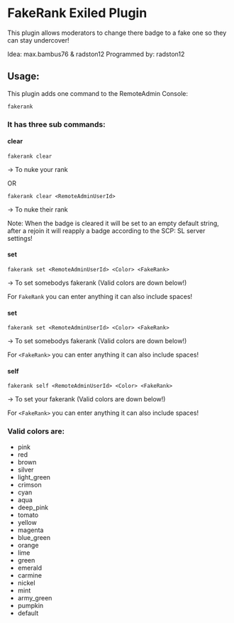# FakeRank Exiled Plugin

This plugin allows moderators to change there badge to a fake one so they can stay undercover!

Idea: max.bambus76 & radston12 
Programmed by: radston12

## Usage:

This plugin adds one command to the RemoteAdmin Console:

    fakerank

### It has three sub commands:

#### clear

    fakerank clear

-> To nuke your rank

OR 

    fakerank clear <RemoteAdminUserId>
    
-> To nuke their rank

Note: When the badge is cleared it will be set to an empty default string, after a rejoin it will reapply a badge according to the SCP: SL server settings!

#### set

    fakerank set <RemoteAdminUserId> <Color> <FakeRank>

-> To set somebodys fakerank (Valid colors are down below!)

For ``FakeRank`` you can enter anything it can also include spaces!


#### set

    fakerank set <RemoteAdminUserId> <Color> <FakeRank>

-> To set somebodys fakerank (Valid colors are down below!)

For ``<FakeRank>`` you can enter anything it can also include spaces!

#### self

    fakerank self <RemoteAdminUserId> <Color> <FakeRank>

-> To set your fakerank (Valid colors are down below!)

For ``<FakeRank>`` you can enter anything it can also include spaces!


### Valid colors are: 
 - pink 
 - red
 - brown
 - silver
 - light_green
 - crimson
 - cyan
 - aqua
 - deep_pink
 - tomato
 - yellow
 - magenta
 - blue_green
 - orange
 - lime
 - green
 - emerald
 - carmine
 - nickel
 - mint
 - army_green
 - pumpkin
 - default